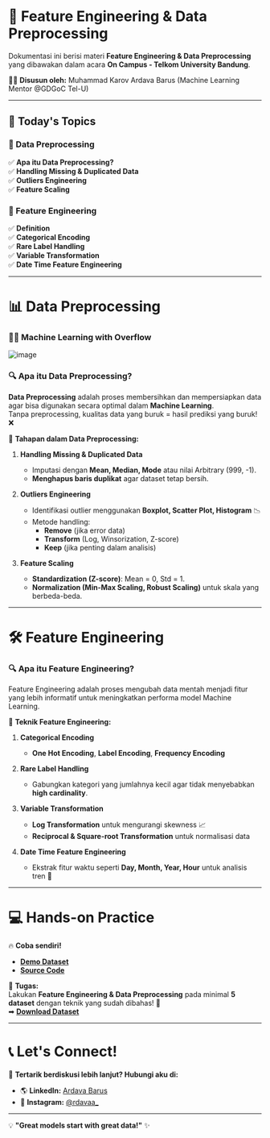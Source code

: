 # 🚀 Feature Engineering & Data Preprocessing

Dokumentasi ini berisi materi **Feature Engineering & Data Preprocessing** yang dibawakan dalam acara **On Campus - Telkom University Bandung**.  

🧑‍💻 **Disusun oleh:** Muhammad Karov Ardava Barus (Machine Learning Mentor @GDGoC Tel-U)  

---

## 📌 Today's Topics
### 🔹 Data Preprocessing
✅ **Apa itu Data Preprocessing?**  
✅ **Handling Missing & Duplicated Data**  
✅ **Outliers Engineering**  
✅ **Feature Scaling**  

### 🔹 Feature Engineering
✅ **Definition**  
✅ **Categorical Encoding**  
✅ **Rare Label Handling**  
✅ **Variable Transformation**  
✅ **Date Time Feature Engineering**  

---

# 📊 Data Preprocessing
### ✌🏻 **Machine Learning with Overflow**
![image](https://github.com/user-attachments/assets/1501f04d-3fed-4750-a49a-43e50900e287)
### 🔍 **Apa itu Data Preprocessing?**
**Data Preprocessing** adalah proses membersihkan dan mempersiapkan data agar bisa digunakan secara optimal dalam **Machine Learning**.  
Tanpa preprocessing, kualitas data yang buruk = hasil prediksi yang buruk! ❌  

📌 **Tahapan dalam Data Preprocessing:**
1. **Handling Missing & Duplicated Data**  
   - Imputasi dengan **Mean, Median, Mode** atau nilai Arbitrary (999, -1).  
   - **Menghapus baris duplikat** agar dataset tetap bersih.  

2. **Outliers Engineering**  
   - Identifikasi outlier menggunakan **Boxplot, Scatter Plot, Histogram** 📉  
   - Metode handling:
     - **Remove** (jika error data)
     - **Transform** (Log, Winsorization, Z-score)
     - **Keep** (jika penting dalam analisis)  

3. **Feature Scaling**  
   - **Standardization (Z-score)**: Mean = 0, Std = 1.  
   - **Normalization (Min-Max Scaling, Robust Scaling)** untuk skala yang berbeda-beda.  

---

# 🛠 Feature Engineering

### 🔍 **Apa itu Feature Engineering?**
Feature Engineering adalah proses mengubah data mentah menjadi fitur yang lebih informatif untuk meningkatkan performa model Machine Learning.  

📌 **Teknik Feature Engineering:**
1. **Categorical Encoding**  
   - **One Hot Encoding**, **Label Encoding**, **Frequency Encoding**  

2. **Rare Label Handling**  
   - Gabungkan kategori yang jumlahnya kecil agar tidak menyebabkan **high cardinality**.  

3. **Variable Transformation**  
   - **Log Transformation** untuk mengurangi skewness 📈  
   - **Reciprocal & Square-root Transformation** untuk normalisasi data  

4. **Date Time Feature Engineering**  
   - Ekstrak fitur waktu seperti **Day, Month, Year, Hour** untuk analisis tren 📅  

---

# 💻 Hands-on Practice

🔥 **Coba sendiri!**  
- **[Demo Dataset](http://ristek.link/demo-datasetGDG)**  
- **[Source Code](http://ristek.link/demo-src-ML-FEDP)**  

📌 **Tugas:**  
Lakukan **Feature Engineering & Data Preprocessing** pada minimal **5 dataset** dengan teknik yang sudah dibahas! 🚀  
➡ **[Download Dataset](http://ristek.link/dataset-penugasan-gdgoc)**  

---

# 📞 Let's Connect!

📩 **Tertarik berdiskusi lebih lanjut? Hubungi aku di:**  
- 🌎 **LinkedIn:** [Ardava Barus](http://www.linkedin.com/in/ardava-barus)  
- 📸 **Instagram:** [@rdavaa_](https://www.instagram.com/rdavaa_/)  

---

💡 **"Great models start with great data!"** ✨

